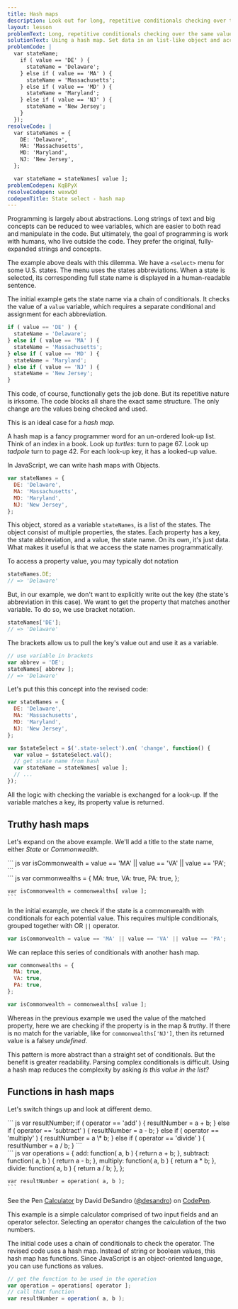 ```yaml
---
title: Hash maps
description: Look out for long, repetitive conditionals checking over the same value. Resolve by using a hash map. Set data in an list-like object and access values with variables.
layout: lesson
problemText: Long, repetitive conditionals checking over the same value.
solutionText: Using a hash map. Set data in an list-like object and access values with variables.
problemCode: |
  var stateName;
    if ( value == 'DE' ) {
      stateName = 'Delaware';
    } else if ( value == 'MA' ) {
      stateName = 'Massachusetts';
    } else if ( value == 'MD' ) {
      stateName = 'Maryland';
    } else if ( value == 'NJ' ) {
      stateName = 'New Jersey';
    }
  });
resolveCode: |
  var stateNames = {
    DE: 'Delaware',
    MA: 'Massachusetts',
    MD: 'Maryland',
    NJ: 'New Jersey',
  };

  var stateName = stateNames[ value ];
problemCodepen: KqBPyX
resolveCodepen: wexwQd
codepenTitle: State select - hash map
---
```


Programming is largely about abstractions. Long strings of text and big concepts can be reduced to wee variables, which are easier to both read and manipulate in the code. But ultimately, the goal of programming is work with humans, who live outside the code. They prefer the original, fully-expanded strings and concepts.

The example above deals with this dilemma. We have a `<select>` menu for some U.S. states. The menu uses the states abbreviations. When a state is selected, its corresponding full state name is displayed in a human-readable sentence.

The initial example gets the state name via a chain of conditionals. It checks the value of a `value` variable, which requires a separate conditional and assignment for each abbreviation.

``` js
if ( value == 'DE' ) {
  stateName = 'Delaware';
} else if ( value == 'MA' ) {
  stateName = 'Massachusetts';
} else if ( value == 'MD' ) {
  stateName = 'Maryland';
} else if ( value == 'NJ' ) {
  stateName = 'New Jersey';
}
```

This code, of course, functionally gets the job done. But its repetitive nature is irksome. The code blocks all share the exact same structure. The only change are the values being checked and used.

This is an ideal case for a _hash map_.

A hash map is a fancy programmer word for an un-ordered look-up list. Think of an index in a book. Look up _turtles_: turn to page 67. Look up _tadpole_ turn to page 42. For each look-up key, it has a looked-up value.

In JavaScript, we can write hash maps with Objects.

``` js
var stateNames = {
  DE: 'Delaware',
  MA: 'Massachusetts',
  MD: 'Maryland',
  NJ: 'New Jersey',
};
```

This object, stored as a variable `stateNames`, is a list of the states. The object consist of multiple properties, the states. Each property has a key, the state abbreviation, and a value, the state name. On its own, it's just data. What makes it useful is that we access the state names programmatically.

To access a property value, you may typically dot notation

``` js
stateNames.DE;
// => 'Delaware'
```

But, in our example, we don't want to explicitly write out the key (the state's abbreviation in this case). We want to get the property that matches another variable. To do so, we use bracket notation.

``` js
stateNames['DE'];
// => 'Delaware'
```

The brackets allow us to pull the key's value out and use it as a variable.

``` js
// use variable in brackets
var abbrev = 'DE';
stateNames[ abbrev ];
// => 'Delaware'
```

Let's put this this concept into the revised code:

``` js
var stateNames = {
  DE: 'Delaware',
  MA: 'Massachusetts',
  MD: 'Maryland',
  NJ: 'New Jersey',
};

var $stateSelect = $('.state-select').on( 'change', function() {
  var value = $stateSelect.val();
  // get state name from hash
  var stateName = stateNames[ value ];
  // ...
});
```

All the logic with checking the variable is exchanged for a look-up. If the variable matches a key, its property value is returned.

## Truthy hash maps

Let's expand on the above example. We'll add a title to the state name, either _State_ or _Commonwealth_.

</div>

<div class="duo code-compare">
  <div class="duo__cell code-compare__nay">
    ``` js
    var isCommonwealth = value == 'MA' ||
      value == 'VA' || value == 'PA';
    ```
  </div>
  <div class="duo__cell code-compare__yay">
    ``` js
    var commonwealths = {
      MA: true,
      VA: true,
      PA: true,
    };

    var isCommonwealth = commonwealths[ value ];
    ```
  </div>
</div>

<!-- html-in-md <div class="skinny-column"> -->

In the initial example, we check if the state is a commonwealth with conditionals for each potential value. This requires multiple conditionals, grouped together with OR `||` operator.

``` js
var isCommonwealth = value == 'MA' || value == 'VA' || value == 'PA';
```

We can replace this series of conditionals with another hash map.

``` js
var commonwealths = {
  MA: true,
  VA: true,
  PA: true,
};

var isCommonwealth = commonwealths[ value ];
```

Whereas in the previous example we used the value of the matched property, here we are checking if the property is in the map & _truthy_. If there is no match for the variable, like for `commonwealths['NJ']`, then its returned value is a falsey _undefined_.

This pattern is more abstract than a straight set of conditionals. But the benefit is greater readability. Parsing complex conditionals is difficult. Using a hash map reduces the complexity by asking _Is this value in the list?_

## Functions in hash maps


<p>Let's switch things up and look at different demo.</p>

<!-- html-in-md </div> -->

<div class="duo code-compare">
  <div class="duo__cell code-compare__nay">
    ``` js
    var resultNumber;
    if ( operator == 'add' ) {
      resultNumber = a + b;
    } else if ( operator == 'subtract' ) {
      resultNumber = a - b;
    } else if ( operator == 'multiply' ) {
      resultNumber = a \* b;
    } else if ( operator == 'divide' ) {
      resultNumber = a / b;
    }
    ```
  </div>
  <div class="duo__cell code-compare__yay">
    ``` js
    var operations = {
      add: function( a, b ) {
        return a + b;
      },
      subtract: function( a, b ) {
        return a - b;
      },
      multiply: function( a, b ) {
        return a * b;
      },
      divide: function( a, b ) {
        return a / b;
      },
    };

    var resultNumber = operation( a, b );
    ```
  </div>
</div>

<!-- html-in-md <div class="skinny-column"> -->

<p data-height="300" data-theme-id="dark" data-slug-hash="28905ad8756fe1a4bb3033d70fed52a2" data-default-tab="result" data-user="desandro" data-embed-version="2" data-pen-title="Calculator" class="codepen">See the Pen <a href="https://codepen.io/desandro/pen/28905ad8756fe1a4bb3033d70fed52a2/">Calculator</a> by David DeSandro (<a href="https://codepen.io/desandro">@desandro</a>) on <a href="https://codepen.io">CodePen</a>.</p>
<script async src="https://production-assets.codepen.io/assets/embed/ei.js"></script>

<p>This example is a simple calculator comprised of two input fields and an operator selector. Selecting an operator changes the calculation of the two numbers.</p>

<p>The initial code uses a chain of conditionals to check the operator. The revised code uses a hash map. Instead of string or boolean values, this hash map has functions. Since JavaScript is an object-oriented language, you can use functions as values.</p>

``` js
// get the function to be used in the operation
var operation = operations[ operator ];
// call that function
var resultNumber = operation( a, b );
```
